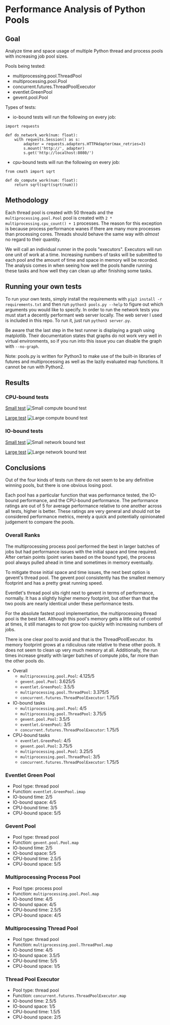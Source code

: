 # Performance Analysis of Python Pools

## Goal

Analyze time and space usage of multiple Python thread and process pools with increasing job pool sizes.

Pools being tested:

* multiprocessing.pool.ThreadPool
* multiprocessing.pool.Pool
* concurrent.futures.ThreadPoolExecutor
* eventlet.GreenPool
* gevent.pool.Pool

Types of tests:

* io-bound tests will run the following on every job:
```python3
import requests

def do_network_work(num: float):
    with requests.Session() as s:
        adapter = requests.adapters.HTTPAdapter(max_retries=3)
        s.mount('http://', adapter)
        s.get('http://localhost:8080/')
```
* cpu-bound tests will run the following on every job:
```python3
from cmath import sqrt

def do_compute_work(num: float):
    return sqrt(sqrt(sqrt(num)))
```

## Methodology

Each thread pool is created with 50 threads and the `multiprocessing.pool.Pool` pool is created with `2 * multiprocessing.cpu_count() + 1` processes. The reason for this exception is because process performance wanes if there are many more processes than processing cores. Threads should behave the same way with _almost_ no regard to their quantity.

We will call an individual runner in the pools "executors". Executors will run one unit of work at a time. Increasing numbers of tasks will be submitted to each pool and the amount of time and space in memory will be recorded. The analysis comes in when seeing how well the pools handle running these tasks and how well they can clean up after finishing some tasks.

## Running your own tests

To run your own tests, simply install the requirements with `pip3 install -r requirements.txt` and then run `python3 pools.py --help` to figure out which arguments you would like to specify. In order to run the network tests you must start a decently performant web server locally. The web server I used is included in this repo. To run it, just run `python3 server.py`.

Be aware that the last step in the test runner is displaying a graph using matplotlib. Their documentation states that graphs do not work very well in virtual environments, so if you run into this issue you can disable the graph with `--no-graph`.

Note: pools.py is written for Python3 to make use of the built-in libraries of futures and multiprocessing as well as the lazily evaluated map functions. It cannot be run with Python2.

## Results

### CPU-bound tests

[Small test](data_dumps/small_compute_bound.md)
![Small compute bound test](data_dumps/small_compute_bound.png)

[Large test](data_dumps/large_compute_bound.md)
![Large compute bound test](data_dumps/large_compute_bound.png)

### IO-bound tests

[Small test](data_dumps/small_network_bound.md)
![Small network bound test](data_dumps/small_network_bound.png)

[Large test](data_dumps/large_network_bound.md)
![Large network bound test](data_dumps/large_network_bound.png)

## Conclusions

Out of the four kinds of tests run there do not seem to be any definitive winning pools, but there is one obvious losing pool.

Each pool has a particular function that was performance tested, the IO-bound performance, and the CPU-bound performance. The performance ratings are out of 5 for average performance relative to one another across all tests, higher is better. These ratings are very general and should not be considered performance metrics, merely a quick and potentially opinionated judgement to compare the pools.

### Overall Ranks

The multiprocessing process pool performed the best in larger batches of jobs but had performance issues with the initial space and time required. After certain points (point varies based on the bound type), the process pool always pulled ahead in time and sometimes in memory eventually.

To mitigate those initial space and time issues, the next best option is gevent's thread pool. The gevent pool consistently has the smallest memory footprint and has a pretty great running speed.

Eventlet's thread pool sits right next to gevent in terms of performance, normally. It has a slightly higher memory footprint, but other than that the two pools are nearly identical under these performance tests.

For the absolute fastest pool implementation, the multiprocessing thread pool is the best bet. Although this pool's memory gets a little out of control at times, it still manages to not grow too quickly with increasing numbers of jobs.

There is one clear pool to avoid and that is the ThreadPoolExecutor. Its memory footprint grows at a ridiculous rate relative to these other pools. It does not seem to clean up very much memory at all. Additionally, the run times increase greatly with larger batches of compute jobs, far more than the other pools do.

* Overall
    - `multiprocessing.pool.Pool`: 4.125/5
    - `gevent.pool.Pool`: 3.625/5
    - `eventlet.GreenPool`: 3.5/5
    - `multiprocessing.pool.ThreadPool`: 3.375/5
    - `concurrent.futures.ThreadPoolExecutor`: 1.75/5
* IO-bound tasks
    - `multiprocessing.pool.Pool`: 4/5
    - `multiprocessing.pool.ThreadPool`: 3.75/5
    - `gevent.pool.Pool`: 3.5/5
    - `eventlet.GreenPool`: 3/5
    - `concurrent.futures.ThreadPoolExecutor`: 1.75/5
* CPU-bound tasks
    - `eventlet.GreenPool`: 4/5
    - `gevent.pool.Pool`: 3.75/5
    - `multiprocessing.pool.Pool`: 3.25/5
    - `multiprocessing.pool.ThreadPool`: 3/5
    - `concurrent.futures.ThreadPoolExecutor`: 1.75/5

### Eventlet Green Pool

* Pool type: thread pool
* Function: `eventlet.GreenPool.imap`
* IO-bound time: 2/5
* IO-bound space: 4/5
* CPU-bound time: 3/5
* CPU-bound space: 5/5

### Gevent Pool

* Pool type: thread pool
* Function: `gevent.pool.Pool.map`
* IO-bound time: 2/5
* IO-bound space: 5/5
* CPU-bound time: 2.5/5
* CPU-bound space: 5/5

### Multiprocessing Process Pool

* Pool type: process pool
* Function: `multiprocessing.pool.Pool.map`
* IO-bound time: 4/5
* IO-bound space: 4/5
* CPU-bound time: 2.5/5
* CPU-bound space: 4/5

### Multiprocessing Thread Pool

* Pool type: thread pool
* Function: `multiprocessing.pool.ThreadPool.map`
* IO-bound time: 4/5
* IO-bound space: 3.5/5
* CPU-bound time: 5/5
* CPU-bound space: 1/5

### Thread Pool Executor

* Pool type: thread pool
* Function: `concurrent.futures.ThreadPoolExecutor.map`
* IO-bound time: 2.5/5
* IO-bound space: 1/5
* CPU-bound time: 1.5/5
* CPU-bound space: 2/5

